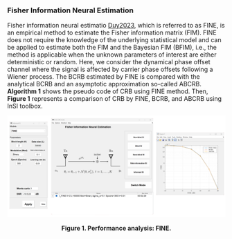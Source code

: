 ### Fisher Information Neural Estimation

Fisher information neural estimatio [Duy2023], which is referred to as FINE, is an empirical method to estimate the Fisher information matrix (FIM). FINE does not require the knowledge of the underlying statistical model and can be applied to estimate both the FIM and the Bayesian FIM (BFIM), i.e., the method is applicable when the unknown parameters of interest are either deterministic or random. Here, we consider the dynamical phase offset channel where the signal is affected by carrier phase offsets following a Wiener process. The BCRB estimated by FINE is compared with the analytical BCRB and an asymptotic approximation so-called ABCRB. **Algorithm 1** shows the pseudo code of CRB using FINE method. Then, **Figure 1** represents a comparison of CRB by FINE, BCRB, and ABCRB using InSI toolbox.

[](../../../pseudo/CRB_I_FINE.md ':include :type=code algorithm')

<p style="text-align-last: center">
<img src="./assets/img/Outputs/InSI_I_FINE.png">
</p>
<p style="text-align-last: center">
<b>
Figure 1. Performance analysis: FINE.
</b>
</p>

[Duy2023]: https://www.rev-jec.org/index.php/rev-jec/article/view/322/269